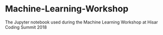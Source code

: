 # Machine-Learning-Workshop
The Jupyter notebook used during the Machine Learning Workshop at Hisar Coding Summit 2018
